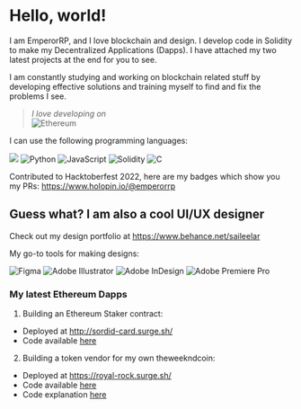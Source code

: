 <!---
EmperorRP/EmperorRP is a ✨ special ✨ repository because its `README.md` (this file) appears on your GitHub profile.
You can click the Preview link to take a look at your changes.
--->

# Hello, world!

I am EmperorRP, and I love blockchain and design. I develop code in Solidity to make my Decentralized Applications (Dapps). I have attached my two latest projects at the end for you to see. 

I am constantly studying and working on blockchain related stuff by developing effective solutions and training myself to find and fix the problems I see.

> _I love developing on_  
> ![Ethereum](https://img.shields.io/badge/Ethereum-3C3C3D?style=for-the-badge&logo=Ethereum&logoColor=white)
> 
I can use the following programming languages:

![](https://img.shields.io/badge/java-%23ED8B00.svg?style=for-the-badge&logo=java&logoColor=white)
![Python](https://img.shields.io/badge/python-3670A0?style=for-the-badge&logo=python&logoColor=ffdd54)
![JavaScript](https://img.shields.io/badge/javascript-%23323330.svg?style=for-the-badge&logo=javascript&logoColor=%23F7DF1E)
![Solidity](https://img.shields.io/badge/Solidity-%23363636.svg?style=for-the-badge&logo=solidity&logoColor=white)
![C](https://img.shields.io/badge/c-%2300599C.svg?style=for-the-badge&logo=c&logoColor=white)

Contributed to Hacktoberfest 2022, here are my badges which show you my PRs:
https://www.holopin.io/@emperorrp

## Guess what? I am also a cool UI/UX designer
Check out my design portfolio at https://www.behance.net/saileelar

My go-to tools for making designs:

![Figma](https://img.shields.io/badge/figma-%23F24E1E.svg?style=for-the-badge&logo=figma&logoColor=white)
![Adobe Illustrator](https://img.shields.io/badge/adobe%20illustrator-%23FF9A00.svg?style=for-the-badge&logo=adobe%20illustrator&logoColor=white)
![Adobe InDesign](https://img.shields.io/badge/Adobe%20InDesign-49021F?style=for-the-badge&logo=adobeindesign&logoColor=white)
![Adobe Premiere Pro](https://img.shields.io/badge/Adobe%20Premiere%20Pro-9999FF.svg?style=for-the-badge&logo=Adobe%20Premiere%20Pro&logoColor=white)

### My latest Ethereum Dapps

1. Building an Ethereum Staker contract:
 - Deployed at http://sordid-card.surge.sh/
 - Code available [here](https://goerli.etherscan.io/address/0xf6BCDaFf77A1829de4eE60fb813F379ea7b8ae6B#code)

2. Building a token vendor for my own theweekndcoin:
 - Deployed at https://royal-rock.surge.sh/
 - Code available [here](https://goerli.etherscan.io/address/0xBCAeA7B15a984973Fa283dA01d43aF6Ec2cefd99#code)
 - Code explanation [here](https://github.com/EmperorRP/creating-token-vendor)
